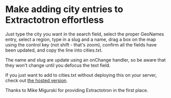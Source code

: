 # Make adding city entries to Extractotron effortless

Just type the city you want in the search field, select the proper
GeoNames entry, select a region, type in a slug and a name, drag a box
on the map using the control key (not shift - that's zoom), confirm
all the fields have been updated, and copy the line into cities.txt.

The name and slug are update using an onChange handler, so be aware
that they won't change until you defocus the text field.

If you just want to add to cities.txt without deploying this on your
server, check out [the hosted version](http://mattwigway.github.com/extractocity/citymaker.html).

Thanks to Mike Migurski for providing Extractotron in the first place.
